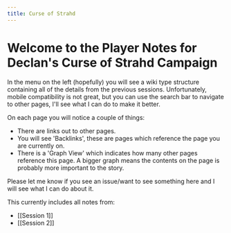 ```yaml
---
title: Curse of Strahd
---
```


# Welcome to the Player Notes for Declan's Curse of Strahd Campaign

In the menu on the left (hopefully) you will see a wiki type structure containing all of the details from the previous sessions. Unfortunately, mobile compatibility is not great, but you can use the search bar to navigate to other pages, I'll see what I can do to make it better.

On each page you will notice a couple of things:
* There are links out to other pages. 
* You will see 'Backlinks', these are pages which reference the page you are currently on. 
* There is a 'Graph View' which indicates how many other pages reference this page. A bigger graph means the contents on the page is probably more important to the story. 

Please let me know if you see an issue/want to see something here and I will see what I can do about it. 

This currently includes all notes from:
* [[Session 1]]
* [[Session 2]]